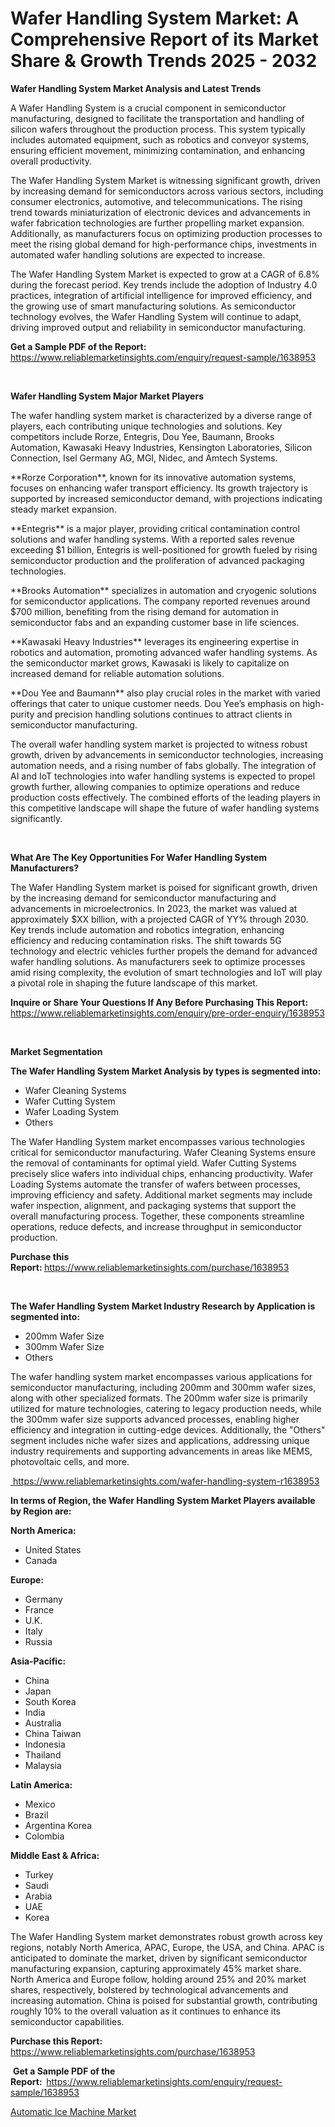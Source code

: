 <p><h1>Wafer Handling System Market: A Comprehensive Report of its Market Share & Growth Trends 2025 - 2032</h1></p><p><strong>Wafer Handling System Market Analysis and Latest Trends</strong></p>
<p><p>A Wafer Handling System is a crucial component in semiconductor manufacturing, designed to facilitate the transportation and handling of silicon wafers throughout the production process. This system typically includes automated equipment, such as robotics and conveyor systems, ensuring efficient movement, minimizing contamination, and enhancing overall productivity. </p><p>The Wafer Handling System Market is witnessing significant growth, driven by increasing demand for semiconductors across various sectors, including consumer electronics, automotive, and telecommunications. The rising trend towards miniaturization of electronic devices and advancements in wafer fabrication technologies are further propelling market expansion. Additionally, as manufacturers focus on optimizing production processes to meet the rising global demand for high-performance chips, investments in automated wafer handling solutions are expected to increase.</p><p>The Wafer Handling System Market is expected to grow at a CAGR of 6.8% during the forecast period. Key trends include the adoption of Industry 4.0 practices, integration of artificial intelligence for improved efficiency, and the growing use of smart manufacturing solutions. As semiconductor technology evolves, the Wafer Handling System will continue to adapt, driving improved output and reliability in semiconductor manufacturing.</p></p>
<p><strong>Get a Sample PDF of the Report:&nbsp;</strong> <a href="https://www.reliablemarketinsights.com/enquiry/request-sample/1638953?utm_campaign=3121&utm_medium=2&utm_source=Github&utm_content=ia&utm_term=08042025&utm_id=wafer-handling-system">https://www.reliablemarketinsights.com/enquiry/request-sample/1638953</a></p>
<p>&nbsp;</p>
<p><strong>Wafer Handling System Major Market Players</strong></p>
<p><p>The wafer handling system market is characterized by a diverse range of players, each contributing unique technologies and solutions. Key competitors include Rorze, Entegris, Dou Yee, Baumann, Brooks Automation, Kawasaki Heavy Industries, Kensington Laboratories, Silicon Connection, Isel Germany AG, MGI, Nidec, and Amtech Systems.</p><p>**Rorze Corporation**, known for its innovative automation systems, focuses on enhancing wafer transport efficiency. Its growth trajectory is supported by increased semiconductor demand, with projections indicating steady market expansion.</p><p>**Entegris** is a major player, providing critical contamination control solutions and wafer handling systems. With a reported sales revenue exceeding $1 billion, Entegris is well-positioned for growth fueled by rising semiconductor production and the proliferation of advanced packaging technologies.</p><p>**Brooks Automation** specializes in automation and cryogenic solutions for semiconductor applications. The company reported revenues around $700 million, benefiting from the rising demand for automation in semiconductor fabs and an expanding customer base in life sciences.</p><p>**Kawasaki Heavy Industries** leverages its engineering expertise in robotics and automation, promoting advanced wafer handling systems. As the semiconductor market grows, Kawasaki is likely to capitalize on increased demand for reliable automation solutions.</p><p>**Dou Yee and Baumann** also play crucial roles in the market with varied offerings that cater to unique customer needs. Dou Yee’s emphasis on high-purity and precision handling solutions continues to attract clients in semiconductor manufacturing.</p><p>The overall wafer handling system market is projected to witness robust growth, driven by advancements in semiconductor technologies, increasing automation needs, and a rising number of fabs globally. The integration of AI and IoT technologies into wafer handling systems is expected to propel growth further, allowing companies to optimize operations and reduce production costs effectively. The combined efforts of the leading players in this competitive landscape will shape the future of wafer handling systems significantly.</p></p>
<p>&nbsp;</p>
<p><strong>What Are The Key Opportunities For Wafer Handling System Manufacturers?</strong></p>
<p><p>The Wafer Handling System market is poised for significant growth, driven by the increasing demand for semiconductor manufacturing and advancements in microelectronics. In 2023, the market was valued at approximately $XX billion, with a projected CAGR of YY% through 2030. Key trends include automation and robotics integration, enhancing efficiency and reducing contamination risks. The shift towards 5G technology and electric vehicles further propels the demand for advanced wafer handling solutions. As manufacturers seek to optimize processes amid rising complexity, the evolution of smart technologies and IoT will play a pivotal role in shaping the future landscape of this market.</p></p>
<p><strong>Inquire or Share Your Questions If Any Before Purchasing This Report:</strong> <a href="https://www.reliablemarketinsights.com/enquiry/pre-order-enquiry/1638953?utm_campaign=3121&utm_medium=2&utm_source=Github&utm_content=ia&utm_term=08042025&utm_id=wafer-handling-system">https://www.reliablemarketinsights.com/enquiry/pre-order-enquiry/1638953</a></p>
<p>&nbsp;</p>
<p><strong>Market Segmentation</strong></p>
<p><strong>The Wafer Handling System Market Analysis by types is segmented into:</strong></p>
<p><ul><li>Wafer Cleaning Systems</li><li>Wafer Cutting System</li><li>Wafer Loading System</li><li>Others</li></ul></p>
<p><p>The Wafer Handling System market encompasses various technologies critical for semiconductor manufacturing. Wafer Cleaning Systems ensure the removal of contaminants for optimal yield. Wafer Cutting Systems precisely slice wafers into individual chips, enhancing productivity. Wafer Loading Systems automate the transfer of wafers between processes, improving efficiency and safety. Additional market segments may include wafer inspection, alignment, and packaging systems that support the overall manufacturing process. Together, these components streamline operations, reduce defects, and increase throughput in semiconductor production.</p></p>
<p><strong>Purchase this Report:&nbsp;</strong><a href="https://www.reliablemarketinsights.com/purchase/1638953?utm_campaign=3121&utm_medium=2&utm_source=Github&utm_content=ia&utm_term=08042025&utm_id=wafer-handling-system">https://www.reliablemarketinsights.com/purchase/1638953</a></p>
<p>&nbsp;</p>
<p><strong>The Wafer Handling System Market Industry Research by Application is segmented into:</strong></p>
<p><ul><li>200mm Wafer Size</li><li>300mm Wafer Size</li><li>Others</li></ul></p>
<p><p>The wafer handling system market encompasses various applications for semiconductor manufacturing, including 200mm and 300mm wafer sizes, along with other specialized formats. The 200mm wafer size is primarily utilized for mature technologies, catering to legacy production needs, while the 300mm wafer size supports advanced processes, enabling higher efficiency and integration in cutting-edge devices. Additionally, the "Others" segment includes niche wafer sizes and applications, addressing unique industry requirements and supporting advancements in areas like MEMS, photovoltaic cells, and more.</p></p>
<p><a href="https://www.reliablemarketinsights.com/wafer-handling-system-r1638953?utm_campaign=3121&utm_medium=2&utm_source=Github&utm_content=ia&utm_term=08042025&utm_id=wafer-handling-system">&nbsp;https://www.reliablemarketinsights.com/wafer-handling-system-r1638953</a></p>
<p><strong>In terms of Region, the Wafer Handling System Market Players available by Region are:</strong></p>
<p>
    <p> <strong> North America: </strong>
        <ul>
            <li>United States</li>
            <li>Canada</li>
        </ul>
        </p> 
    <p> <strong> Europe: </strong>
        <ul>
            <li>Germany</li>
            <li>France</li>
            <li>U.K.</li>
            <li>Italy</li>
            <li>Russia</li>
        </ul>
        </p> 
    <p> <strong> Asia-Pacific: </strong>
        <ul>
            <li>China</li>
            <li>Japan</li>
            <li>South Korea</li>
            <li>India</li>
            <li>Australia</li>
            <li>China Taiwan</li>
            <li>Indonesia</li>
            <li>Thailand</li>
            <li>Malaysia</li>
        </ul>
        </p> 
    <p> <strong> Latin America: </strong>
        <ul>
            <li>Mexico</li>
            <li>Brazil</li>
            <li>Argentina Korea</li>
            <li>Colombia</li>
        </ul>
        </p> 
    <p> <strong> Middle East & Africa: </strong>
        <ul>
            <li>Turkey</li>
            <li>Saudi</li>
            <li>Arabia</li>
            <li>UAE</li>
            <li>Korea</li>
        </ul>
    </p>
    </p>
<p><p>The Wafer Handling System market demonstrates robust growth across key regions, notably North America, APAC, Europe, the USA, and China. APAC is anticipated to dominate the market, driven by significant semiconductor manufacturing expansion, capturing approximately 45% market share. North America and Europe follow, holding around 25% and 20% market shares, respectively, bolstered by technological advancements and increasing automation. China is poised for substantial growth, contributing roughly 10% to the overall valuation as it continues to enhance its semiconductor capabilities.</p></p>
<p><strong>Purchase this Report: </strong><a href="https://www.reliablemarketinsights.com/purchase/1638953?utm_campaign=3121&utm_medium=2&utm_source=Github&utm_content=ia&utm_term=08042025&utm_id=wafer-handling-system">https://www.reliablemarketinsights.com/purchase/1638953</a></p>
<p>&nbsp;<strong>Get a Sample PDF of the Report:&nbsp;&nbsp;</strong><a href="https://www.reliablemarketinsights.com/enquiry/request-sample/1638953?utm_campaign=3121&utm_medium=2&utm_source=Github&utm_content=ia&utm_term=08042025&utm_id=wafer-handling-system">https://www.reliablemarketinsights.com/enquiry/request-sample/1638953</a></p>
<p><strong></strong></p>
<p><p><a href="https://github.com/chikenmhamdi/Market-Research-Report-List-1/blob/main/automatic-ice-machine-market.md?utm_campaign=3121&utm_medium=2&utm_source=Github&utm_content=ia&utm_term=08042025&utm_id=wafer-handling-system">Automatic Ice Machine Market</a></p></p>